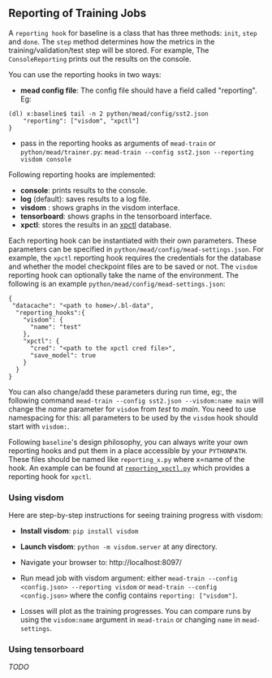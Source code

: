 ## Reporting of Training Jobs

A `reporting hook` for baseline is a class that has three methods: `init`, `step` and `done`. The `step` method determines how the metrics in the training/validation/test step will be stored. For example, The `ConsoleReporting` prints out the results on the console.

You can use the reporting hooks in two ways: 

- **mead config file**: The config file should have a field called "reporting". Eg: 

```
(dl) x:baseline$ tail -n 2 python/mead/config/sst2.json
    "reporting": ["visdom", "xpctl"]
}

```  

- pass in the reporting hooks as arguments of `mead-train` or `python/mead/trainer.py`: `mead-train --config sst2.json --reporting visdom console`

Following reporting hooks are implemented:

- **console**: prints results to the console.
- **log** (default): saves results to a log file.
- **visdom** : shows graphs in the visdom interface.
- **tensorboard**: shows graphs in the tensorboard interface.  
- **xpctl**: stores the results in an [xpctl](xpctl.md) database.

Each reporting hook can be instantiated with their own parameters. These parameters can be specified in `python/mead/config/mead-settings.json`. For example, the `xpctl` reporting hook requires the credentials for the database and whether the model checkpoint files are to be saved or not. The `visdom` reporting hook can optionally take the name of the environment. The following is an example `python/mead/config/mead-settings.json`:

```
{
 "datacache": "<path to home>/.bl-data",
  "reporting_hooks":{
    "visdom": {
      "name": "test"
    },
    "xpctl": {
      "cred": "<path to the xpctl cred file>",
      "save_model": true
    }
  }
}

``` 
You can also change/add these parameters during run time, eg:, the following command `mead-train --config sst2.json --visdom:name main` will change the  _name_ parameter for `visdom` from _test_ to _main_. You need to use namespacing for this: all parameters to be used by the `visdom` hook should start with `visdom:`.

Following `baseline`'s design philosophy, you can always write your own reporting hooks and put them in a place accessible by your `PYTHONPATH`. These files should be named like `reporting_x.py` where x=name of the hook. An example can be found at [`reporting_xpctl.py`](../python/addons/reporting_xpctl.py) which provides a reporting hook for `xpctl`.
 
### Using visdom

Here are step-by-step instructions for seeing training progress with visdom:

-  **Install visdom**: `pip install visdom`

-  **Launch visdom**: `python -m visdom.server` at any directory.

-  Navigate your browser to: http://localhost:8097/

-  Run mead job with visdom argument: either `mead-train --config <config.json> --reporting visdom` or `mead-train --config <config.json>` where the config contains `reporting: ["visdom"]`.

-  Losses will plot as the training progresses. You can compare runs by using the `visdom:name` argument in `mead-train` or changing `name` in `mead-settings`.


### Using tensorboard

*TODO*

